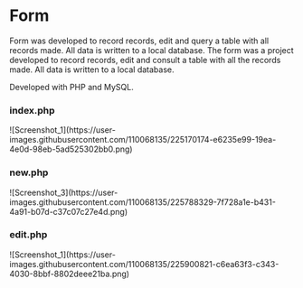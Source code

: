 # Form

Form was developed to record records, edit and query a table with all records made. All data is written to a local database.
The form was a project developed to record records, edit and consult a table with all the records made. All data is written to a local database.

Developed with PHP and MySQL.

<h3> index.php </h3>
![Screenshot_1](https://user-images.githubusercontent.com/110068135/225170174-e6235e99-19ea-4e0d-98eb-5ad525302bb0.png)
<h3> new.php </h3>
![Screenshot_3](https://user-images.githubusercontent.com/110068135/225788329-7f728a1e-b431-4a91-b07d-c37c07c27e4d.png)
<h3> edit.php </h3>
![Screenshot_1](https://user-images.githubusercontent.com/110068135/225900821-c6ea63f3-c343-4030-8bbf-8802deee21ba.png)
